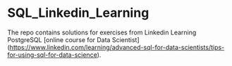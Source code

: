 # SQL_Linkedin_Learning
The repo contains solutions for exercises from Linkedin Learning PostgreSQL [online course for Data Scientist] (https://www.linkedin.com/learning/advanced-sql-for-data-scientists/tips-for-using-sql-for-data-science).
